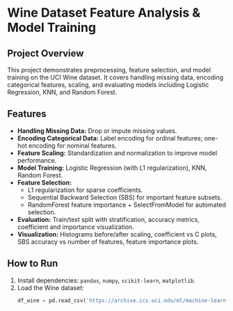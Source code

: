 # Wine Dataset Feature Analysis & Model Training

## Project Overview
This project demonstrates preprocessing, feature selection, and model training on the UCI Wine dataset. It covers handling missing data, encoding categorical features, scaling, and evaluating models including Logistic Regression, KNN, and Random Forest.

## Features
- **Handling Missing Data:** Drop or impute missing values.  
- **Encoding Categorical Data:** Label encoding for ordinal features; one-hot encoding for nominal features.  
- **Feature Scaling:** Standardization and normalization to improve model performance.  
- **Model Training:** Logistic Regression (with L1 regularization), KNN, Random Forest.  
- **Feature Selection:**  
  - L1 regularization for sparse coefficients.  
  - Sequential Backward Selection (SBS) for important feature subsets.  
  - RandomForest feature importance + SelectFromModel for automated selection.  
- **Evaluation:** Train/test split with stratification, accuracy metrics, coefficient and importance visualization.  
- **Visualization:** Histograms before/after scaling, coefficient vs C plots, SBS accuracy vs number of features, feature importance plots.

## How to Run
1. Install dependencies: `pandas`, `numpy`, `scikit-learn`, `matplotlib`.  
2. Load the Wine dataset:  
   ```python
   df_wine = pd.read_csv('https://archive.ics.uci.edu/ml/machine-learning-databases/wine/wine.data', header=None)
